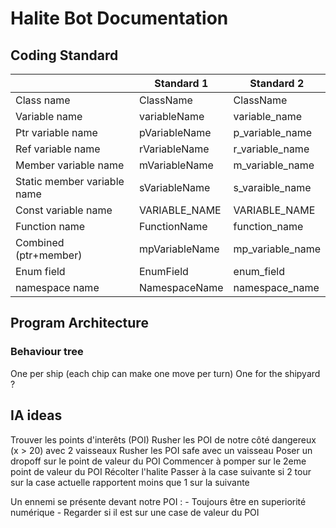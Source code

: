 # Halite Bot Documentation

## Coding Standard

|                             | Standard 1     | Standard 2       |
|-----------------------------|----------------|------------------|
| Class name                  | ClassName      | ClassName        |
| Variable name               | variableName   | variable_name    |
| Ptr variable name           | pVariableName  | p_variable_name  |
| Ref variable name           | rVariableName  | r_variable_name  |
| Member variable name        | mVariableName  | m_variable_name  |
| Static member variable name | sVariableName  | s_varaible_name  |
| Const variable name         | VARIABLE_NAME  | VARIABLE_NAME    |
| Function name               | FunctionName   | function_name    |
| Combined (ptr+member)       | mpVariableName | mp_variable_name |
| Enum field                  | EnumField      | enum_field       |
| namespace name              | NamespaceName  | namespace_name   |

## Program Architecture

### Behaviour tree

One per ship (each chip can make one move per turn)
One for the shipyard ?


## IA ideas

Trouver les points d'interêts (POI)
Rusher les POI de notre côté dangereux (x > 20) avec 2 vaisseaux
Rusher les POI safe avec un vaisseau
Poser un dropoff sur le point de valeur du POI
Commencer à pomper sur le 2eme point de valeur du POI
Récolter l'halite
Passer à la case suivante si 2 tour sur la case actuelle rapportent moins que 1 sur la suivante

Un ennemi se présente devant notre POI :
    - Toujours être en superiorité numérique
    - Regarder si il est sur une case de valeur du POI
